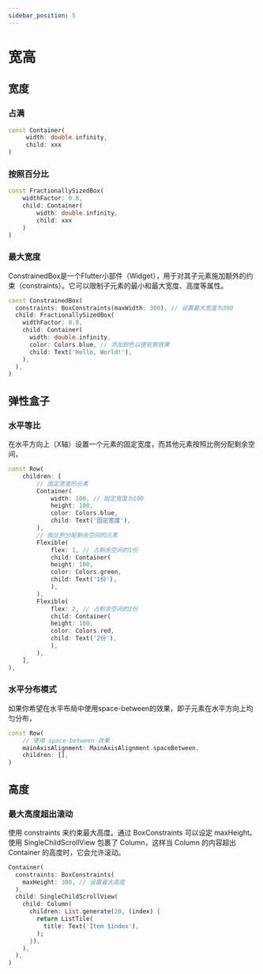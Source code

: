 ```yaml
---
sidebar_position: 5
---
```


# 宽高

## 宽度
### 占满

```dart
const Container(
     width: double.infinity,
     child: xxx
)
```


### 按照百分比
```dart
const FractionallySizedBox(
    widthFactor: 0.8,
    child: Container(
        width: double.infinity,
        child: xxx
    )
)
```

### 最大宽度
ConstrainedBox是一个Flutter小部件（Widget），用于对其子元素施加额外的约束（constraints）。它可以限制子元素的最小和最大宽度、高度等属性。
```dart
const ConstrainedBox(
  constraints: BoxConstraints(maxWidth: 300), // 设置最大宽度为300
  child: FractionallySizedBox(
    widthFactor: 0.8,
    child: Container(
      width: double.infinity,
      color: Colors.blue, // 添加颜色以便观察效果
      child: Text('Hello, World!'),
    ),
  ),
)
```

## 弹性盒子
### 水平等比
在水平方向上（X轴）设置一个元素的固定宽度，而其他元素按照比例分配剩余空间，
``` dart
const Row(
    children: [
        // 固定宽度的元素
        Container(
            width: 100, // 固定宽度为100
            height: 100,
            color: Colors.blue,
            child: Text('固定宽度'),
        ),
        // 按比例分配剩余空间的元素
        Flexible(
            flex: 1, // 占剩余空间的1份
            child: Container(
            height: 100,
            color: Colors.green,
            child: Text('1份'),
            ),
        ),
        Flexible(
            flex: 2, // 占剩余空间的2份
            child: Container(
            height: 100,
            color: Colors.red,
            child: Text('2份'),
            ),
        ),
    ],
),
```

### 水平分布模式
如果你希望在水平布局中使用space-between的效果，即子元素在水平方向上均匀分布，
```dart
const Row(
    // 使用 space-between 效果
    mainAxisAlignment: MainAxisAlignment.spaceBetween, 
    children: [],
)
```


## 高度
### 最大高度超出滚动
使用 constraints 来约束最大高度。通过 BoxConstraints 可以设定 maxHeight。   
使用 SingleChildScrollView 包裹了 Column，这样当 Column 的内容超出 Container 的高度时，它会允许滚动。
```dart
Container(
  constraints: BoxConstraints(
    maxHeight: 300, // 设置最大高度
  ),
  child: SingleChildScrollView(
    child: Column(
      children: List.generate(20, (index) {
        return ListTile(
          title: Text('Item $index'),
        );
      }),
    ),
  ),
)

```